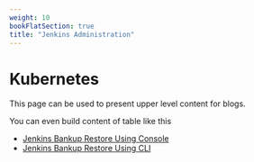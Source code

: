```yaml
---
weight: 10
bookFlatSection: true
title: "Jenkins Administration"
---
```


# Kubernetes

This page can be used to present upper level content for blogs. 

You can even build content of table like this

- [Jenkins Bankup Restore Using Console](/hugo-publish/docs/jenkins/console_backup)
- [Jenkins Bankup Restore Using CLI](/hugo-publish/docs/jenkins/cli_backup_restore)
